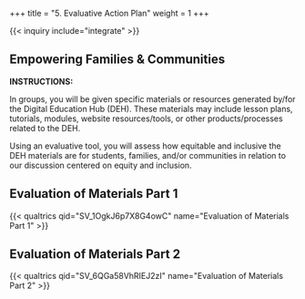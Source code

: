 +++
title = "5. Evaluative Action Plan"
weight = 1
+++

{{< inquiry include="integrate" >}}

## Empowering Families & Communities

**INSTRUCTIONS:**

In groups, you will be given specific materials or resources generated by/for the Digital Education Hub (DEH). These materials may include lesson plans, tutorials, modules, website resources/tools, or other products/processes related to the DEH.

Using an evaluative tool, you will assess how equitable and inclusive the DEH materials are for students, families, and/or communities in relation to our discussion centered on equity and inclusion.

## Evaluation of Materials Part 1

{{< qualtrics qid="SV_1OgkJ6p7X8G4owC" name="Evaluation of Materials Part 1" >}}

## Evaluation of Materials Part 2

{{< qualtrics qid="SV_6QGa58VhRIEJ2zI" name="Evaluation of Materials Part 2" >}}
